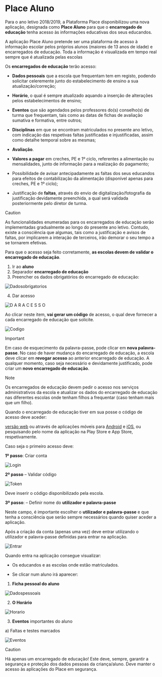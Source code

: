 ﻿
# Place Aluno

Para o ano letivo 2018/2019, a Plataforma Place disponibilizou uma nova aplicação, designada como **Place Aluno** para que o **encarregado de educação**  tenha acesso às informações educativas dos seus educandos.

A aplicação Place Aluno pretende ser uma plataforma de acesso à informação escolar pelos próprios alunos (maiores de 13 anos de idade) e encarregados de educação. Toda a informação é visualizada em tempo real sempre que é atualizada pelas escolas

Os **encarregados de educação** terão acesso:

- **Dados pessoais** que a escola que frequentam tem em registo, podendo solicitar celeremente junto do estabelecimento de ensino a sua atualização/correção;

- **Horário**, o qual é sempre atualizado aquando a inserção de alterações pelos estabelecimentos de ensino;

- **Eventos** que são agendados pelos professores do(s) conselho(s) de turma que frequentam, tais como as datas de fichas de avaliação sumativa e formativa, entre outros;

- **Disciplinas** em que se encontram matriculados no presente ano letivo, com indicação das respetivas faltas justificadas e injustificadas, assim como detalhe temporal sobre as mesmas;

- **Avaliação**.

- **Valores a pagar** em creches, PE e 1º ciclo, referentes a alimentação ou mensalidades, junto de informação para a realização do pagamento;

- Possibilidade de avisar antecipadamente as faltas dos seus educandos para efeitos de contabilização da alimentação (disponível apenas para creches, PE e 1º ciclo);

- Justificação de **faltas**, através do envio de digitalização/fotografia da justificação devidamente preenchida, a qual será validada posteriormente pelo diretor de turma.


> [!CAUTION]  
> As funcionalidades enumeradas para os encarregados de educação serão implementadas gradualmente ao longo do presente ano letivo. Contudo, existe a consciência que algumas, tais como a justificação e avisos de faltas, por implicarem a interação de terceiros, irão demorar o seu tempo a se tornarem efetivas.
> 


Para que o acesso seja feito corretamente, **as escolas devem de validar o encarregado de educação**.

1. Ir ao **aluno**
2. Separador **encarregado de educação** 
3. Preencher os dados obrigatórios do encarregado de educação:

 ![Dadosobrigatorios](../../images/Place21/Alunos/dadosobrigatorios.PNG)

4. Dar acesso 

![D A R A C E S S O](../../images/Place21/Alunos/DARACESSO.PNG)

Ao clicar neste item, **vai gerar um código** de acesso, o qual deve fornecer a cada encarregado de educação que solicite. 

![Codigo](../../images/Place21/Alunos/Codigo.PNG)

> [!IMPORTANT]  
> Em caso de esquecimento da palavra-passe, pode clicar em **nova palavra-passe**. No caso de haver mudança do encarregado de educação, a escola deve clicar em **revogar acesso** ao anterior encarregado de educação. A qualquer momento, caso seja necessário e devidamente justificado, pode criar um **novo encarregado de educação**. 



> [!NOTE]  
> Os encarregados de educação devem pedir o acesso nos serviços administrativos da escola e atualizar os dados do encarregado de educação nas diferentes escolas onde tenham filhos a frequentar (caso tenham mais que um filho). 


Quando o encarregado de educação tiver em sua posse o código de acesso deve aceder:  

[versão web](https://place.madeira.gov.pt/placealuno) ou através de aplicações móveis para [Android](http://bit.ly/PlaceAlunoDroid) e [iOS](http://bit.ly/PlaceAlunoiOS), ou pesquisando pelo nome da aplicação na Play Store e App Store, respetivamente.


Caso seja o primeiro acesso deve:


**1º passo**: Criar conta

![Login](../../images/Place21/Alunos/Login.PNG)



**2º passo** – Validar código

![Token](../../images/Place21/Alunos/Token.PNG)

Deve inserir o código disponibilizado pela escola.

**3º passo**: – Definir nome do **utilizador e palavra-passe**

Neste campo, é importante escolher o **utilizador e palavra-passe** e que tenha a consciência que serão sempre necessários quando quiser aceder a aplicação. 

Após a criação da conta (apenas uma vez) deve entrar utilizando o utilizador e palavra-passe definidas para entrar na aplicação. 

![Entrar](../../images/Place21/Alunos/entrar.PNG)

Quando entra na aplicação consegue visualizar:

- Os educandos e as escolas onde estão matriculados. 

- Se clicar num aluno irá aparecer: 

1. **Ficha pessoal do aluno**

![Dadospessoais](../../images/Place21/Alunos/dadospessoais.PNG)

2. **O Horário**

![Horario](../../images/Place21/Alunos/horario.PNG)

3. **Eventos** importantes do aluno

a) Faltas e testes marcados

 ![Eventos](../../images/Place21/Alunos/eventos.PNG)


> [!CAUTION]  
> Há apenas um encarregado de educação! Este deve, sempre, garantir a segurança e proteção dos dados pessoas da criança/aluno. Deve manter o acesso às aplicações do Place em segurança.  

